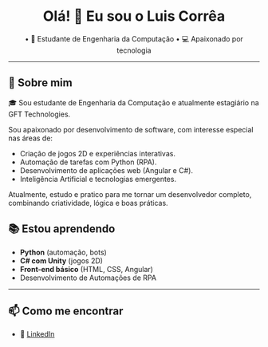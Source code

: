 <!--
**Luis16042020/Luis16042020** is a ✨ _special_ ✨ repository because its `README.md` (this file) appears on your GitHub profile.

Here are some ideas to get you started:

- 🔭 I’m currently working on ...
- 🌱 I’m currently learning ...
- 👯 I’m looking to collaborate on ...
- 🤔 I’m looking for help with ...
- 💬 Ask me about ...
- 📫 How to reach me: ...
- 😄 Pronouns: ...
- ⚡ Fun fact: ...
-->
<h1 align="center">Olá! 👋 Eu sou o Luis Corrêa</h1>

<p align="center">
  • 🧠 Estudante de Engenharia da Computação • 💻 Apaixonado por tecnologia
</p>

---

## 🚀 Sobre mim

🎓 Sou estudante de Engenharia da Computação e atualmente estagiário na GFT Technologies.  

Sou apaixonado por desenvolvimento de software, com interesse especial nas áreas de:

- Criação de jogos 2D e experiências interativas.
- Automação de tarefas com Python (RPA).
- Desenvolvimento de aplicações web (Angular e C#).
- Inteligência Artificial e tecnologias emergentes.

Atualmente, estudo e pratico para me tornar um desenvolvedor completo, combinando criatividade, lógica e boas práticas.


## 📚 Estou aprendendo

- **Python** (automação, bots)
- **C# com Unity** (jogos 2D)
- **Front-end básico** (HTML, CSS, Angular)
- Desenvolvimento de Automações de RPA

---
<!-- 🔧 Tenho habilidades com:
- Microserviços utilizando 
- Desenvolvimento de jogos 2D em **Unity (C#)**
- Criação de bots com **Python (RPA, Selenium)**
- Desenvolvimento de sites e automações usando **Power Apps**, **Excel** e **Angular**

  
💡 Meu objetivo é criar soluções tecnológicas inovadoras que impactem positivamente as pessoas.

---

## 🛠️ Tecnologias e Ferramentas

<div align="left">
  <img src="https://img.shields.io/badge/Python-3776AB?style=for-the-badge&logo=python&logoColor=white"/>
  <img src="https://img.shields.io/badge/C%23-239120?style=for-the-badge&logo=c-sharp&logoColor=white"/>
  <img src="https://img.shields.io/badge/Unity-000000?style=for-the-badge&logo=unity&logoColor=white"/>
  <img src="https://img.shields.io/badge/Selenium-43B02A?style=for-the-badge&logo=selenium&logoColor=white"/>
  <img src="https://img.shields.io/badge/Power%20Apps-742774?style=for-the-badge&logo=powerapps&logoColor=white"/>
  <img src="https://img.shields.io/badge/Angular-DD0031?style=for-the-badge&logo=angular&logoColor=white"/>
  <img src="https://img.shields.io/badge/Git-F05032?style=for-the-badge&logo=git&logoColor=white"/>
</div>

---

## 📌 Projetos em Destaque

| Projeto | Descrição | Tecnologias |
|--------|-----------|-------------|
| 🎮 **Jogo 2D na Unity** | Aventura com desafios, ação e puzzles voltado para o público infantil e juvenil | Unity, C#, Aseprite |
| 🤖 **RPA com Python** | Robô que preenche formulários com dados do Excel usando Selenium | Python, Pandas, Selenium |
| 🌐 **Loja Afiliada Web** | Site em Angular para redirecionamento de afiliados (Shopee, Amazon, etc) | Angular, TypeScript |

---


## 📈 GitHub Stats

<p align="center">
  <img width="47%" src="https://github-readme-stats.vercel.app/api?username=Luis16042020&show_icons=true&theme=github_dark&count_private=true" />
  <img width="47%" src="https://github-readme-streak-stats.herokuapp.com?user=Luis16042020&theme=github-dark&date_format=M%20j%5B%2C%20Y%5D" />
</p>

---

-->

## 📫 Como me encontrar

- 💼 [LinkedIn](https://www.linkedin.com/in/luis-corr%C3%AAa-193586219/)


